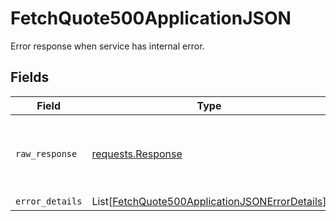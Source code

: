 # FetchQuote500ApplicationJSON

Error response when service has internal error.


## Fields

| Field                                                                                                             | Type                                                                                                              | Required                                                                                                          | Description                                                                                                       |
| ----------------------------------------------------------------------------------------------------------------- | ----------------------------------------------------------------------------------------------------------------- | ----------------------------------------------------------------------------------------------------------------- | ----------------------------------------------------------------------------------------------------------------- |
| `raw_response`                                                                                                    | [requests.Response](https://requests.readthedocs.io/en/latest/api/#requests.Response)                             | :heavy_minus_sign:                                                                                                | Raw HTTP response; suitable for custom response parsing                                                           |
| `error_details`                                                                                                   | List[[FetchQuote500ApplicationJSONErrorDetails](../../models/errors/fetchquote500applicationjsonerrordetails.md)] | :heavy_minus_sign:                                                                                                | N/A                                                                                                               |